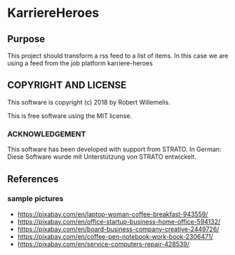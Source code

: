 # KarriereHeroes

## Purpose
This project should transform a rss feed to a list of items. In this case we are using a feed from the job platform karriere-heroes

## COPYRIGHT AND LICENSE

This software is copyright (c) 2018 by Robert Willemelis.

This is free software using the MIT license.

### ACKNOWLEDGEMENT

This software has been developed with support from STRATO.
In German: Diese Software wurde mit Unterstützung von STRATO entwickelt.

## References

### sample pictures
* https://pixabay.com/en/laptop-woman-coffee-breakfast-943559/
* https://pixabay.com/en/office-startup-business-home-office-594132/
* https://pixabay.com/en/board-business-company-creative-2449726/
* https://pixabay.com/en/coffee-pen-notebook-work-book-2306471/
* https://pixabay.com/en/service-computers-repair-428539/
